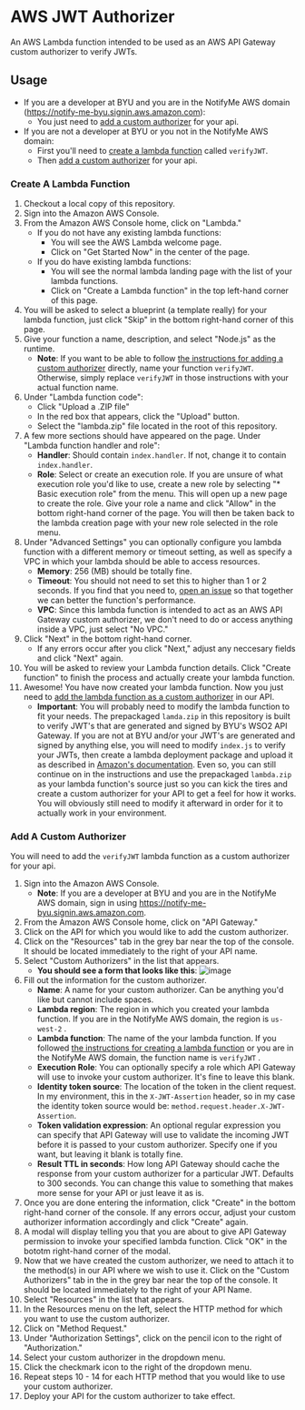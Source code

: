 # AWS JWT Authorizer
An AWS Lambda function intended to be used as an AWS API Gateway custom authorizer to verify JWTs.

## Usage
- If you are a developer at BYU and you are in the NotifyMe AWS domain (https://notify-me-byu.signin.aws.amazon.com):
    + You just need to [add a custom authorizer](#add-a-custom-authorizer) for your api.
- If you are not a developer at BYU or you not in the NotifyMe AWS domain:
    + First you'll need to [create a lambda function](#create-a-lambda-function) called `verifyJWT`.
    + Then [add a custom authorizer](#add-a-custom-authorizer) for your api.

### Create A Lambda Function
1. Checkout a local copy of this repository.
2. Sign into the Amazon AWS Console.
3. From the Amazon AWS Console home, click on "Lambda."
    + If you do not have any existing lambda functions:
        - You will see the AWS Lambda welcome page. 
        - Click on "Get Started Now" in the center of the page. 
    + If you do have existing lambda functions:
        - You will see the normal lambda landing page with the list of your lambda functions.
        - Click on "Create a Lambda function" in the top left-hand corner of this page.
4. You will be asked to select a blueprint (a template really) for your lambda function, just click "Skip" in the bottom right-hand corner of this page.
5. Give your function a name, description, and select "Node.js" as the runtime.
    + **Note**: If you want to be able to follow [the instructions for adding a custom authorizer](#add-a-custom-authorizer) directly, name your function `verifyJWT`. Otherwise, simply replace `verifyJWT` in those instructions with your actual function name.
6. Under "Lambda function code":
    + Click "Upload a .ZIP file"
    + In the red box that appears, click the "Upload" button.
    + Select the "lambda.zip" file located in the root of this repository.
7. A few more sections should have appeared on the page. Under "Lambda function handler and role":
    + **Handler**: Should contain `index.handler`. If not, change it to contain `index.handler`.
    + **Role**: Select or create an execution role. If you are unsure of what execution role you'd like to use, create a new role by selecting "* Basic execution role" from the menu. This will open up a new page to create the role. Give your role a name and click "Allow" in the bottom right-hand corner of the page. You will then be taken back to the lambda creation page with your new role selected in the role menu.
8. Under "Advanced Settings" you can optionally configure you lambda function with a different memory or timeout setting, as well as specify a VPC in which your lambda should be able to access resources.
    + **Memory**: 256 (MB) should be totally fine.
    + **Timeout**: You should not need to set this to higher than 1 or 2 seconds. If you find that you need to, [open an issue](https://github.com/byu-oit-appdev/aws-jwt-auth/issues/new) so that together we can better the function's performance.
    + **VPC**: Since this lambda function is intended to act as an AWS API Gateway custom authorizer, we don't need to do or access anything inside a VPC, just select "No VPC."
9. Click "Next" in the bottom right-hand corner.
    + If any errors occur after you click "Next," adjust any neccesary fields and click "Next" again.
10. You will be asked to review your Lambda function details. Click "Create function" to finish the process and actually create your lambda function.
11. Awesome! You have now created your lambda function. Now you just need to [add the lambda function as a custom authorizer](#add-a-custom-authorizer) in our API.
    + **Important**: You will probably need to modify the lambda function to fit your needs. The prepackaged `lamda.zip` in this repository is built to verify JWT's that are generated and signed by BYU's WSO2 API Gateway. If you are not at BYU and/or your JWT's are generated and signed by anything else, you will need to modify `index.js` to verify your JWTs, then create a lambda deployment package and upload it as described in [Amazon's documentation](http://docs.aws.amazon.com/lambda/latest/dg/nodejs-create-deployment-pkg.html). Even so, you can still continue on in the instructions and use the prepackaged `lambda.zip` as your lambda function's source just so you can kick the tires and create a custom authorizer for your API to get a feel for how it works. You will obviously still need to modify it afterward in order for it to actually work in your environment.

### Add A Custom Authorizer
You will need to add the `verifyJWT` lambda function as a custom authorizer for your api.

1. Sign into the Amazon AWS Console.
    + **Note**: If you are a developer at BYU and you are in the NotifyMe AWS domain, sign in using https://notify-me-byu.signin.aws.amazon.com.
2. From the Amazon AWS Console home, click on "API Gateway."
3. Click on the API for which you would like to add the custom authorizer.
4. Click on the "Resources" tab in the grey bar near the top of the console. It should be located immediately to the right of your API name.
5. Select "Custom Authorizers" in the list that appears.
    + **You should see a form that looks like this**:
    ![image](https://cloud.githubusercontent.com/assets/281637/13755808/8ed15406-e9e2-11e5-9a06-733126664468.png)
6. Fill out the information for the custom authorizer.
    + **Name**: A name for your custom authorizer. Can be anything you'd like but cannot include spaces.
    + **Lambda region**: The region in which you created your lambda function. If you are in the NotifyMe AWS domain, the region is `us-west-2` .
    + **Lambda function**: The name of the your lambda function. If you followed [the instructions for creating a lambda function](#create-a-lambda-function) or you are in the NotifyMe AWS domain, the function name is `verifyJWT` .
    + **Execution Role**: You can optionally specify a role which API Gateway will use to invoke your custom authorizer. It's fine to leave this blank.
    + **Identity token source**: The location of the token in the client request. In my environment, this in the `X-JWT-Assertion` header, so in my case the identity token source would be: `method.request.header.X-JWT-Assertion`.
    + **Token validation expression**: An optional regular expression you can specify that API Gateway will use to validate the incoming JWT before it is passed to your custom authorizer. Specify one if you want, but leaving it blank is totally fine.
    + **Result TTL in seconds**: How long API Gateway should cache the response from your custom authorizer for a particular JWT. Defaults to 300 seconds. You can change this value to something that makes more sense for your API or just leave it as is.
7. Once you are done entering the information, click "Create" in the bottom right-hand corner of the console. If any errors occur, adjust your custom authorizer information accordingly and click "Create" again.
8. A modal will display telling you that you are about to give API Gateway permission to invoke your specified lambda function. Click "OK" in the bototm right-hand corner of the modal.
9. Now that we have created the custom authorizer, we need to attach it to the method(s) in our API where we wish to use it. Click on the "Custom Authorizers" tab in the in the grey bar near the top of the console. It should be located immediately to the right of your API Name.
10. Select "Resources" in the list that appears.
11. In the Resources menu on the left, select the HTTP method for which you want to use the custom authorizer.
12. Click on "Method Request."
13. Under "Authorization Settings", click on the pencil icon to the right of "Authorization."
14. Select your custom authorizer in the dropdown menu.
15. Click the checkmark icon to the right of the dropdown menu.
16. Repeat steps 10 - 14 for each HTTP method that you would like to use your custom authorizer.
17. Deploy your API for the custom authorizer to take effect.
